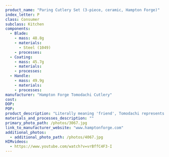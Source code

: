 ```yaml
---
product_name: "Paring Cutlery Set (3-piece, ceramic, Hampton Forge)"
index_letter: P
class: Consumer
subclass: Kitchen
components:
  - Blade:
    - mass: 48.8g
    - materials:
      - Steel (1049)
    - processes:
  - Coating:
    - mass: 45.7g
    - materials:
    - processes:
  - Handle:
    - mass: 49.9g
    - materials:
    - processes:
manufacturer: "Hampton Forge Tomodachi Cutlery"
cost: 
DOP: 
POP: 
product_description: "Literally meaning 'friend', Tomodachi represents a lively, helpful presence in the kitchen. Splashes of color, useful features and lasing quality make Tomodachi welcome friends inside kitchens everywhere. Like a good friend, Tomodachi makes life easier and playfully adds some fun. Accessible and affordable without compromising the promise of quality. This Tomodachi features a splash of color and an equally friendly ergonomic design. With a contoured handle and oversized blade, cutting action is fast and comfortable. Resin-coated fine-edge blades provide superior sharpness."
materials_and_processes_description: ""
primary_photo_path: /photos/3067.jpg
link_to_manufacturer_website: "www.hamptonforge.com"
additional_photos:
  - additional_photo_path: /photos/4067.jpg
HIMvideos:
  - https://www.youtube.com/watch?v=vrBffC4F3-I
---
```

